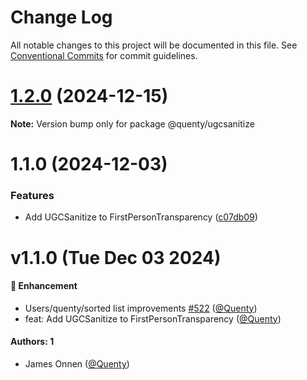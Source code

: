 # Change Log

All notable changes to this project will be documented in this file.
See [Conventional Commits](https://conventionalcommits.org) for commit guidelines.

# [1.2.0](https://github.com/Quenty/NevermoreEngine/compare/@quenty/ugcsanitize@1.1.0...@quenty/ugcsanitize@1.2.0) (2024-12-15)

**Note:** Version bump only for package @quenty/ugcsanitize





# 1.1.0 (2024-12-03)


### Features

* Add UGCSanitize to FirstPersonTransparency ([c07db09](https://github.com/Quenty/NevermoreEngine/commit/c07db0937e56055ead6cd4332e2fa19f4ab4259e))





# v1.1.0 (Tue Dec 03 2024)

#### 🚀 Enhancement

- Users/quenty/sorted list improvements [#522](https://github.com/Quenty/NevermoreEngine/pull/522) ([@Quenty](https://github.com/Quenty))
- feat: Add UGCSanitize to FirstPersonTransparency ([@Quenty](https://github.com/Quenty))

#### Authors: 1

- James Onnen ([@Quenty](https://github.com/Quenty))
